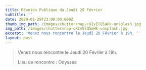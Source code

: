 ```yaml
---
title: Réunion Publique du Jeudi 20 Février
subtitle: ''
date: 2020-01-29T23:00:00.000Z
thumb_img_path: /images/chuttersnap-cX2vElQ5aHk-unsplash.jpg
img_path: /images/chuttersnap-cX2vElQ5aHk-unsplash.jpg
excerpt: 'Venez nous rencontre le Jeudi 20 Février à 19h. '
layout: post
---
```

> Venez nous rencontre le Jeudi 20 Février à 19h. 
>
> Lieu de rencontre : Odysséa

